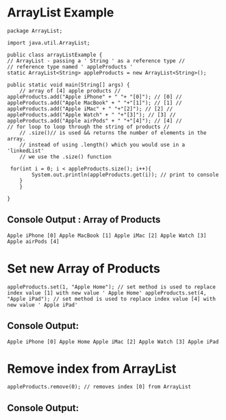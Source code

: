 # ArrayList Example
 ```
 package ArrayList;

import java.util.ArrayList;

public class arrayListExample {
// ArrayList - passing a ' String ' as a reference type //
// reference type named ' appleProducts '
static ArrayList<String> appleProducts = new ArrayList<String>();
 ```

    public static void main(String[] args) {
        // array of [4] apple products //
    appleProducts.add("Apple iPhone" + " "+ "[0]"); // [0] //
    appleProducts.add("Apple MacBook" + " "+"[1]"); // [1] //
    appleProducts.add("Apple iMac" + " "+"[2]"); // [2] //
    appleProducts.add("Apple Watch" + " "+"[3]"); // [3] //
    appleProducts.add("Apple airPods" + " "+"[4]"); // [4] //
    // for loop to loop through the string of products //
        // .size()// is used && returns the number of elements in the array.
        // instead of using .length() which you would use in a 'linkedList'
        // we use the .size() function
```
 for(int i = 0; i < appleProducts.size(); i++){
        System.out.println(appleProducts.get(i)); // print to console
    }
    }

}
```
## Console Output : Array of Products
`Apple iPhone [0]
Apple MacBook [1]
Apple iMac [2]
Apple Watch [3]
Apple airPods [4]`

# Set new Array of Products
``
appleProducts.set(1, "Apple Home"); // set method is used to replace index value [1] with new value ' Apple Home'
appleProducts.set(4, "Apple iPad"); // set method is used to replace index value [4] with new value ' Apple iPad'
``
## Console Output: 
`
Apple iPhone [0]
Apple Home
Apple iMac [2]
Apple Watch [3]
Apple iPad
`
# Remove index from ArrayList
```
appleProducts.remove(0); // removes index [0] from ArrayList
```
## Console Output: 


